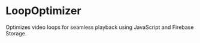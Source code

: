 # LoopOptimizer

Optimizes video loops for seamless playback using JavaScript and Firebase Storage.
